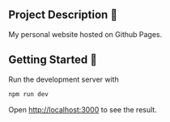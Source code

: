 ## Project Description 🌸

My personal website hosted on Github Pages.

## Getting Started 🔧

Run the development server with

```bash
npm run dev
```

Open [http://localhost:3000](http://localhost:3000) to see the result.
